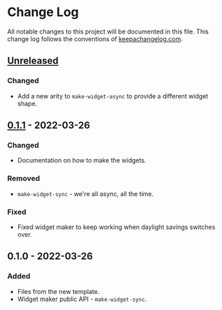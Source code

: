 # Change Log
All notable changes to this project will be documented in this file. This change log follows the conventions of [keepachangelog.com](http://keepachangelog.com/).

## [Unreleased]
### Changed
- Add a new arity to `make-widget-async` to provide a different widget shape.

## [0.1.1] - 2022-03-26
### Changed
- Documentation on how to make the widgets.

### Removed
- `make-widget-sync` - we're all async, all the time.

### Fixed
- Fixed widget maker to keep working when daylight savings switches over.

## 0.1.0 - 2022-03-26
### Added
- Files from the new template.
- Widget maker public API - `make-widget-sync`.

[Unreleased]: https://github.com/play/spec/compare/0.1.1...HEAD
[0.1.1]: https://github.com/play/spec/compare/0.1.0...0.1.1
